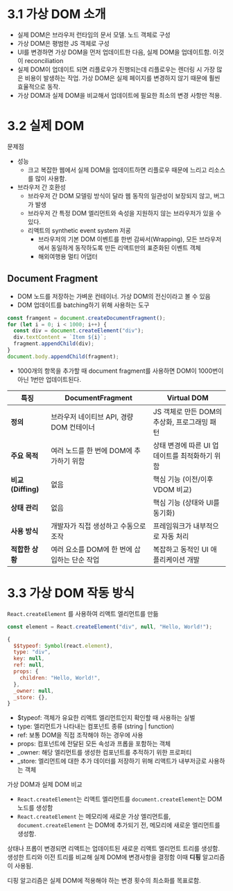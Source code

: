 # 3.1 가상 DOM 소개

- 실제 DOM은 브라우저 런타임의 문서 모델. 노드 객체로 구성
- 가상 DOM은 평범한 JS 객체로 구성
- UI를 변경하면 가상 DOM을 먼저 업데이트한 다음, 실제 DOM을 업데이트함. 이것이 reconciliation
- 실제 DOM이 업데이트 되면 리플로우가 진행되는데 리플로우는 렌더링 시 가장 많은 비용이 발생하는 작업. 가상 DOM은 실제 페이지를 변경하지 않기 때문에 훨씬 효율적으로 동작.
- 가상 DOM과 실제 DOM을 비교해서 업데이트에 필요한 최소의 변경 사항만 적용.

# 3.2 실제 DOM

문제점

- 성능
  - 크고 복잡한 웹에서 실제 DOM을 업데이트하면 리플로우 때문에 느리고 리소스를 많이 사용함.
- 브라우저 간 호환성
  - 브라우저 간 DOM 모델링 방식이 달라 웹 동작의 일관성이 보장되지 않고, 버그가 발생
  - 브라우저 간 특정 DOM 엘리먼트와 속성을 지원하지 않는 브라우저가 있을 수 있다.
  - 리액트의 synthetic event system 저굥
    - 브라우저의 기본 DOM 이벤트를 한번 감싸서(Wrapping), 모든 브라우저에서 동일하게 동작하도록 만든 리액트만의 표준화된 이벤트 객체
    - 해외여행용 멀티 어댑터

## Document Fragment

- DOM 노드를 저장하는 가벼운 컨테이너. 가상 DOM의 전신이라고 볼 수 있음
- DOM 업데이트를 batching하기 위해 사용하는 도구

```jsx
const framgent = document.createDocumentFragment();
for (let i = 0; i < 1000; i++) {
  const div = document.createElement("div");
  div.textContent = `Item ${i}`;
  fragment.appendChild(div);
}
document.body.appendChild(fragment);
```

- 1000개의 항목을 추가할 때 document fragment를 사용하면 DOM이 1000번이 아닌 1번만 업데이트된다.

| 특징              | DocumentFragment                             | Virtual DOM                                    |
| ----------------- | -------------------------------------------- | ---------------------------------------------- |
| **정의**          | 브라우저 네이티브 API, 경량 DOM 컨테이너     | JS 객체로 만든 DOM의 추상화, 프로그래밍 패턴   |
| **주요 목적**     | 여러 노드를 한 번에 DOM에 추가하기 위함      | 상태 변경에 따른 UI 업데이트를 최적화하기 위함 |
| **비교(Diffing)** | 없음                                         | 핵심 기능 (이전/이후 VDOM 비교)                |
| **상태 관리**     | 없음                                         | 핵심 기능 (상태와 UI를 동기화)                 |
| **사용 방식**     | 개발자가 직접 생성하고 수동으로 조작         | 프레임워크가 내부적으로 자동 처리              |
| **적합한 상황**   | 여러 요소를 DOM에 한 번에 삽입하는 단순 작업 | 복잡하고 동적인 UI 애플리케이션 개발           |

# 3.3 가상 DOM 작동 방식

`React.createElement` 를 사용하여 리액트 엘리먼트를 만듦

```jsx
const element = React.createElement("div", null, "Hello, World!");
```

```jsx
{
  $$typeof: Symbol(react.element),
  type: "div",
  key: null,
  ref: null,
  props: {
    children: "Hello, World!",
  },
  _owner: null,
  _store: {},
}
```

- $typeof: 객체가 유요한 리액트 엘리먼트인지 확인할 때 사용하는 실벌
- type: 엘리먼트가 나타내는 컴포넌트 종류 (string | function)
- ref: 보통 DOM을 직접 조작해야 하는 경우에 사용
- props: 컴포넌트에 전달된 모든 속성과 프롭을 포함하는 객체
- \_owner: 해당 엘리먼트를 생성한 컴포넌트를 추적하기 위한 프로퍼티
- \_store: 엘리먼트에 대한 추가 데이터를 저장하기 위해 리액트가 내부저긍로 사용하는 객체

가상 DOM과 실제 DOM 비교

- `React.createElement`는 리액트 엘리먼트를 `document.createElement`는 DOM 노드를 생성함
- `React.createElement` 는 메모리에 새로운 가상 엘리먼트를, `document.createElement` 는 DOM에 추가되기 전, 메모리에 새로운 엘리먼트를 생성함.

상태나 프롭이 변경되면 리액트는 업데이트된 새로운 리액트 엘리먼트 트리를 생성함. 생성한 트리와 이전 트리를 비교해 실제 DOM에 변경사항을 결정함 이때 **디핑** 알고리즘이 사용됨.

디핑 알고리즘은 실제 DOM에 적용해야 하는 변경 횟수의 최소화를 목표로함.
